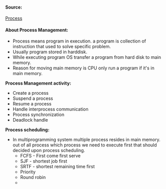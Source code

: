 
#### Source:
[Process](https://www.geeksforgeeks.org/functions-of-operating-system/)


#### About Process Management:

* Process means program in execution. a program is collection of instruction that used to solve specific problem.
* Usually program stored in harddisk.
* While executing program OS transfer a program from hard disk to main memory.
* Reason for moving main memory is CPU only run a program if it's in main memory.

**Process Management activity:**

* Create a process
* Suspend a process
* Resume a process
* Handle interprocess communication
* Process synchronization
* Deadlock handle

**Process scheduling:**

* In multiprogramming system multiple process resides in main memory. out of all process which process we need to execute first that should decided upon process scheduling.
	* FCFS - First come first serve
	* SJF - shortest job first
	* SRTF - shortest remaining time first
	* Priority
	* Round robin
	* 